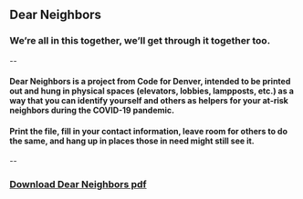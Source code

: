 






## Dear Neighbors

### We’re all in this together, we’ll get through it together too.

--

#### Dear Neighbors is a project from Code for Denver, intended to be printed out and hung in physical spaces (elevators, lobbies, lampposts, etc.) as a way that you can identify yourself and others as helpers for your at-risk neighbors during the COVID-19 pandemic. 

#### Print the file, fill in your contact information, leave room for others to do the same, and hang up in places those in need might still see it. 

--

### [Download Dear Neighbors pdf](https://github.com/codefordenver/dearneighbors/raw/master/Dear%20Neighbors.pdf)
